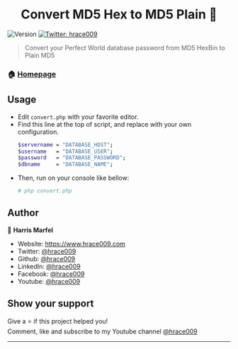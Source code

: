 <h1 align="center">Convert MD5 Hex to MD5 Plain 👋</h1>
<p>
  <img alt="Version" src="https://img.shields.io/badge/version-1.0-blue.svg?cacheSeconds=2592000" />
    <a href="https://twitter.com/hrace009" target="_blank">
        <img alt="Twitter: hrace009" src="https://img.shields.io/twitter/follow/hrace009.svg?style=social" />
    </a>
</p>

> Convert your Perfect World database password from MD5 HexBin to Plain MD5

### 🏠 [Homepage](https://www.hrace009.com)

## Usage
* Edit `convert.php` with your favorite editor.
* Find this line at the top of script, and replace with your own configuration.
    ```sh
    $servername = "DATABASE_HOST";
    $username   = "DATABASE_USER";
    $password   = "DATABASE_PASSWORD";
    $dbname     = "DATABASE_NAME";
    ```
* Then, run on your console like bellow:
    ```sh
    # php convert.php
    ```

## Author

👤 **Harris Marfel**

* Website: https://www.hrace009.com
* Twitter: [@hrace009](https://twitter.com/hrace009)
* Github: [@hrace009](https://github.com/hrace009)
* LinkedIn: [@hrace009](https://linkedin.com/in/hrace009)
* Facebook: [@hrace009](https://facebook.com/hrace009personalblog/)
* Youtube: [@hrace009](https://youtube.com/hrace009)

## Show your support

Give a ⭐️ if this project helped you!<br>
Comment, like and subscribe to my Youtube channel [@hrace009](https://youtube.com/hrace009)

***